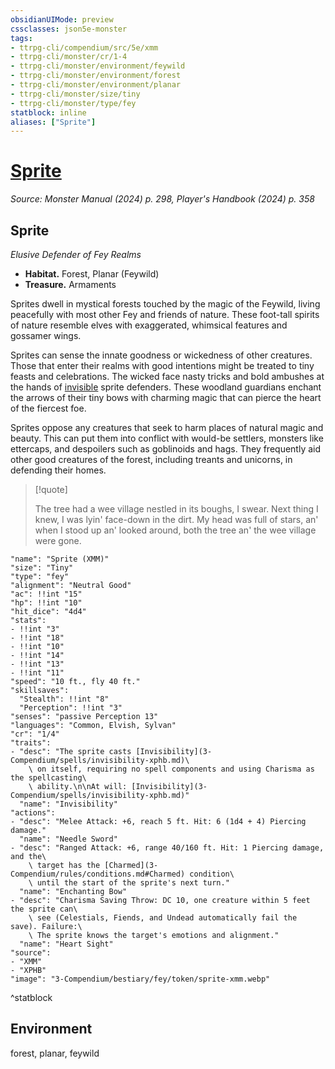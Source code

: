```yaml
---
obsidianUIMode: preview
cssclasses: json5e-monster
tags:
- ttrpg-cli/compendium/src/5e/xmm
- ttrpg-cli/monster/cr/1-4
- ttrpg-cli/monster/environment/feywild
- ttrpg-cli/monster/environment/forest
- ttrpg-cli/monster/environment/planar
- ttrpg-cli/monster/size/tiny
- ttrpg-cli/monster/type/fey
statblock: inline
aliases: ["Sprite"]
---
```

# [Sprite](3-Compendium\bestiary\fey/sprite-xmm.md)
*Source: Monster Manual (2024) p. 298, Player's Handbook (2024) p. 358*  

## Sprite

*Elusive Defender of Fey Realms*

- **Habitat.** Forest, Planar (Feywild)  
- **Treasure.** Armaments  

Sprites dwell in mystical forests touched by the magic of the Feywild, living peacefully with most other Fey and friends of nature. These foot-tall spirits of nature resemble elves with exaggerated, whimsical features and gossamer wings.

Sprites can sense the innate goodness or wickedness of other creatures. Those that enter their realms with good intentions might be treated to tiny feasts and celebrations. The wicked face nasty tricks and bold ambushes at the hands of [invisible](3-Compendium/rules/conditions.md#Invisible) sprite defenders. These woodland guardians enchant the arrows of their tiny bows with charming magic that can pierce the heart of the fiercest foe.

Sprites oppose any creatures that seek to harm places of natural magic and beauty. This can put them into conflict with would-be settlers, monsters like ettercaps, and despoilers such as goblinoids and hags. They frequently aid other good creatures of the forest, including treants and unicorns, in defending their homes.

> [!quote]  
> 
> The tree had a wee village nestled in its boughs, I swear. Next thing I knew, I was lyin' face-down in the dirt. My head was full of stars, an' when I stood up an' looked around, both the tree an' the wee village were gone.


```statblock
"name": "Sprite (XMM)"
"size": "Tiny"
"type": "fey"
"alignment": "Neutral Good"
"ac": !!int "15"
"hp": !!int "10"
"hit_dice": "4d4"
"stats":
- !!int "3"
- !!int "18"
- !!int "10"
- !!int "14"
- !!int "13"
- !!int "11"
"speed": "10 ft., fly 40 ft."
"skillsaves":
  "Stealth": !!int "8"
  "Perception": !!int "3"
"senses": "passive Perception 13"
"languages": "Common, Elvish, Sylvan"
"cr": "1/4"
"traits":
- "desc": "The sprite casts [Invisibility](3-Compendium/spells/invisibility-xphb.md)\
    \ on itself, requiring no spell components and using Charisma as the spellcasting\
    \ ability.\n\nAt will: [Invisibility](3-Compendium/spells/invisibility-xphb.md)"
  "name": "Invisibility"
"actions":
- "desc": "Melee Attack: +6, reach 5 ft. Hit: 6 (1d4 + 4) Piercing damage."
  "name": "Needle Sword"
- "desc": "Ranged Attack: +6, range 40/160 ft. Hit: 1 Piercing damage, and the\
    \ target has the [Charmed](3-Compendium/rules/conditions.md#Charmed) condition\
    \ until the start of the sprite's next turn."
  "name": "Enchanting Bow"
- "desc": "Charisma Saving Throw: DC 10, one creature within 5 feet the sprite can\
    \ see (Celestials, Fiends, and Undead automatically fail the save). Failure:\
    \ The sprite knows the target's emotions and alignment."
  "name": "Heart Sight"
"source":
- "XMM"
- "XPHB"
"image": "3-Compendium/bestiary/fey/token/sprite-xmm.webp"
```
^statblock

## Environment

forest, planar, feywild
